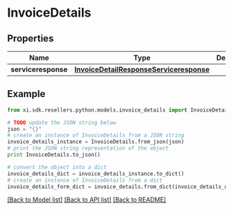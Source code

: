 # InvoiceDetails


## Properties

Name | Type | Description | Notes
------------ | ------------- | ------------- | -------------
**serviceresponse** | [**InvoiceDetailResponseServiceresponse**](InvoiceDetailResponseServiceresponse.md) |  | [optional] 

## Example

```python
from xi.sdk.resellers.python.models.invoice_details import InvoiceDetails

# TODO update the JSON string below
json = "{}"
# create an instance of InvoiceDetails from a JSON string
invoice_details_instance = InvoiceDetails.from_json(json)
# print the JSON string representation of the object
print InvoiceDetails.to_json()

# convert the object into a dict
invoice_details_dict = invoice_details_instance.to_dict()
# create an instance of InvoiceDetails from a dict
invoice_details_form_dict = invoice_details.from_dict(invoice_details_dict)
```
[[Back to Model list]](../README.md#documentation-for-models) [[Back to API list]](../README.md#documentation-for-api-endpoints) [[Back to README]](../README.md)


